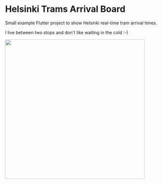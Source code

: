# Helsinki Trams Arrival Board

Small example Flutter project to show Helsinki real-time tram arrival times.

I live between two stops and don't like waiting in the cold :-)


<img src="https://user-images.githubusercontent.com/756862/52496192-62630700-2bdb-11e9-82c0-2a6a3b65e8f8.jpeg" width="450" alt="">
